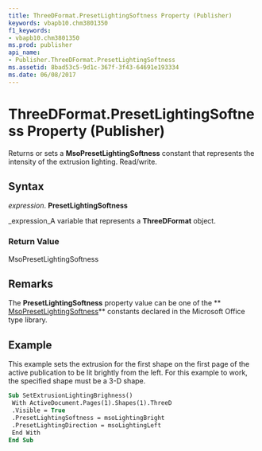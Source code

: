 ```yaml
---
title: ThreeDFormat.PresetLightingSoftness Property (Publisher)
keywords: vbapb10.chm3801350
f1_keywords:
- vbapb10.chm3801350
ms.prod: publisher
api_name:
- Publisher.ThreeDFormat.PresetLightingSoftness
ms.assetid: 8bad53c5-9d1c-367f-3f43-64691e193334
ms.date: 06/08/2017
---
```



# ThreeDFormat.PresetLightingSoftness Property (Publisher)

Returns or sets a  **MsoPresetLightingSoftness** constant that represents the intensity of the extrusion lighting. Read/write.


## Syntax

 _expression_. **PresetLightingSoftness**

 _expression_A variable that represents a  **ThreeDFormat** object.


### Return Value

MsoPresetLightingSoftness


## Remarks

The  **PresetLightingSoftness** property value can be one of the ** [MsoPresetLightingSoftness](http://msdn.microsoft.com/library/da5b4779-fca6-59cd-4cfe-599c3033c5d0%28Office.15%29.aspx)** constants declared in the Microsoft Office type library.


## Example

This example sets the extrusion for the first shape on the first page of the active publication to be lit brightly from the left. For this example to work, the specified shape must be a 3-D shape.


```vb
Sub SetExtrusionLightingBrighness() 
 With ActiveDocument.Pages(1).Shapes(1).ThreeD 
 .Visible = True 
 .PresetLightingSoftness = msoLightingBright 
 .PresetLightingDirection = msoLightingLeft 
 End With 
End Sub
```


